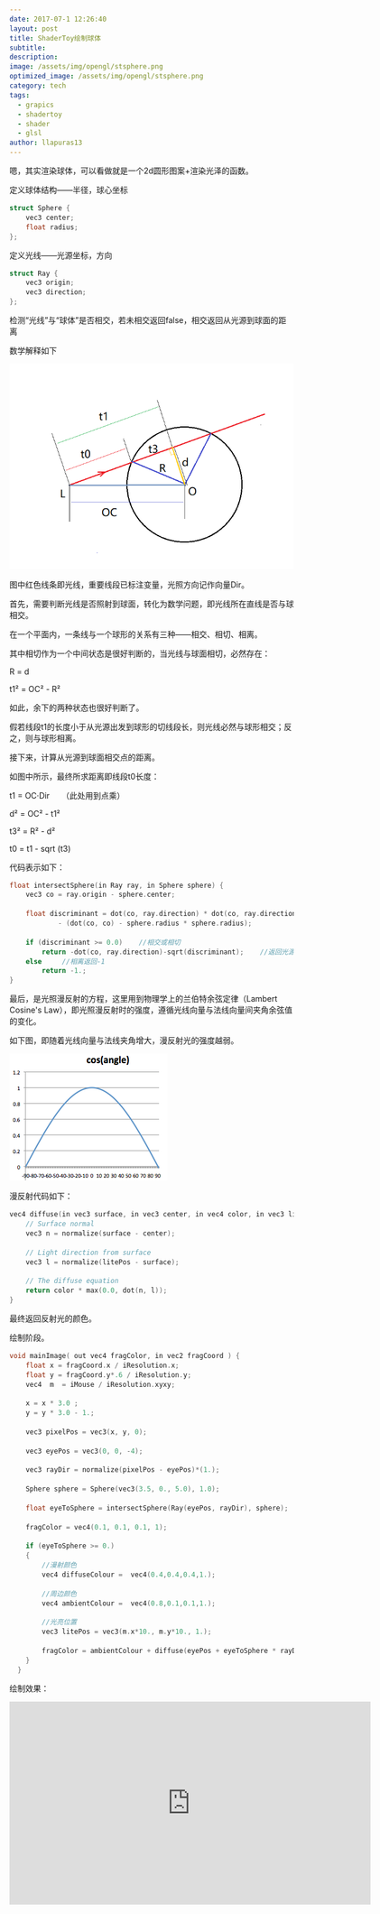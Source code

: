 ```yaml
---
date: 2017-07-1 12:26:40
layout: post
title: ShaderToy绘制球体
subtitle: 
description: 
image: /assets/img/opengl/stsphere.png
optimized_image: /assets/img/opengl/stsphere.png
category: tech
tags:
  - grapics
  - shadertoy
  - shader
  - glsl
author: llapuras13
---
```



嗯，其实渲染球体，可以看做就是一个2d圆形图案+渲染光泽的函数。

定义球体结构——半径，球心坐标

```c++
struct Sphere {
    vec3 center;  
    float radius; 
};
```

定义光线——光源坐标，方向

```c++
struct Ray {
    vec3 origin; 
    vec3 direction; 
};
```
 
检测“光线”与“球体”是否相交，若未相交返回false，相交返回从光源到球面的距离

数学解释如下

![](../assets/img/opengl/st01.png)
 
图中红色线条即光线，重要线段已标注变量，光照方向记作向量Dir。

 

首先，需要判断光线是否照射到球面，转化为数学问题，即光线所在直线是否与球相交。

在一个平面内，一条线与一个球形的关系有三种——相交、相切、相离。

其中相切作为一个中间状态是很好判断的，当光线与球面相切，必然存在：

R = d

t1² = OC² - R² 

如此，余下的两种状态也很好判断了。

假若线段t1的长度小于从光源出发到球形的切线段长，则光线必然与球形相交；反之，则与球形相离。

 

接下来，计算从光源到球面相交点的距离。 

如图中所示，最终所求距离即线段t0长度：

t1 = OC·Dir　　（此处用到点乘）

d² = OC² - t1²

t3² = R² - d²

t0 = t1 - sqrt (t3)

代码表示如下：
```c++
float intersectSphere(in Ray ray, in Sphere sphere) {
    vec3 co = ray.origin - sphere.center;

    float discriminant = dot(co, ray.direction) * dot(co, ray.direction)
            - (dot(co, co) - sphere.radius * sphere.radius);

    if (discriminant >= 0.0)    //相交或相切
        return -dot(co, ray.direction)-sqrt(discriminant);    //返回光源到球面距离
    else     //相离返回-1
        return -1.;
}
```

最后，是光照漫反射的方程，这里用到物理学上的兰伯特余弦定律（Lambert Cosine's Law），即光照漫反射时的强度，遵循光线向量与法线向量间夹角余弦值的变化。

如下图，即随着光线向量与法线夹角增大，漫反射光的强度越弱。

![](../assets/img/opengl/st02.png)

漫反射代码如下：
```c++
vec4 diffuse(in vec3 surface, in vec3 center, in vec4 color, in vec3 litePos) {
    // Surface normal
    vec3 n = normalize(surface - center);
    
    // Light direction from surface
    vec3 l = normalize(litePos - surface);

    // The diffuse equation
    return color * max(0.0, dot(n, l));
}
```
最终返回反射光的颜色。

绘制阶段。

```c++
void mainImage( out vec4 fragColor, in vec2 fragCoord ) {
    float x = fragCoord.x / iResolution.x; 
    float y = fragCoord.y*.6 / iResolution.y; 
    vec4  m  = iMouse / iResolution.xyxy;
    
    x = x * 3.0 ;
    y = y * 3.0 - 1.;   
    
    vec3 pixelPos = vec3(x, y, 0);

    vec3 eyePos = vec3(0, 0, -4); 
    
    vec3 rayDir = normalize(pixelPos - eyePos)*(1.);
    
    Sphere sphere = Sphere(vec3(3.5, 0., 5.0), 1.0); 

    float eyeToSphere = intersectSphere(Ray(eyePos, rayDir), sphere);
    
    fragColor = vec4(0.1, 0.1, 0.1, 1);
   
    if (eyeToSphere >= 0.)
    {
        //漫射颜色
        vec4 diffuseColour =  vec4(0.4,0.4,0.4,1.);

        //周边颜色
        vec4 ambientColour =  vec4(0.8,0.1,0.1,1.);

        //光亮位置
        vec3 litePos = vec3(m.x*10., m.y*10., 1.);
        
        fragColor = ambientColour + diffuse(eyePos + eyeToSphere * rayDir, sphere.center, diffuseColour, litePos);
    }
  } 
  ```

绘制效果：
<iframe width="640" height="360" frameborder="0" src="https://www.shadertoy.com/embed/MsffW4?gui=true&t=10&paused=true&muted=false" allowfullscreen></iframe>